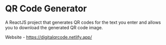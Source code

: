 # QR Code Generator

A ReactJS project that generates QR codes for the text you enter and allows you to download the generated QR code image.

Website - https://digitalqrcode.netlify.app/
